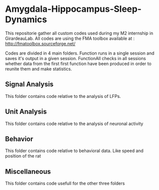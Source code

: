 # Amygdala-Hippocampus-Sleep-Dynamics

This repositorie gather all custom codes used during my M2 internship in GirardeauLab. All codes are using the FMA toolbox available at : http://fmatoolbox.sourceforge.net/

Codes are divided in 4 main folders. Function runs in a single session and saves it's output in a given session. FunctionAll checks in all sessions whether data from the first first function have been produced in order to reunite them and make statistics.

## Signal Analysis
This folder contains code relative to the analysis of LFPs. 

## Unit Analysis
This folder contains code relative to the analysis of neuronal activity

## Behavior
This folder contains code relative to behavioral data. Like speed and position of the rat

## Miscellaneous 
This folder contains code usefull for the other three folders
